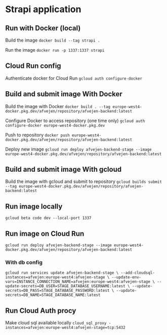 # Strapi application

## Run with Docker (local)
Build the image
`docker build --tag strapi .` 

Run the image
`docker run -p 1337:1337 strapi`


## Cloud Run config
Authenticate docker for Cloud Run
`gcloud auth configure-docker`

## Build and submit image With Docker
Build the image with Docker 
`docker build . --tag europe-west4-docker.pkg.dev/afvejen/repository/afvejen-backend:latest`

Configure Docker to access repository (one time only)
`gcloud auth configure-docker europe-west4-docker.pkg.dev`

Push to repository
`docker push europe-west4-docker.pkg.dev/afvejen/repository/afvejen-backend:latest`

Deploy new image
`gcloud run deploy afvejen-backend-stage --image europe-west4-docker.pkg.dev/afvejen/repository/afvejen-backend:latest`

## Build and submit image With gcloud
Build the image with gcloud and submit to repository
`gcloud builds submit --tag europe-west4-docker.pkg.dev/afvejen/repository/afvejen-backend:latest`

## Run image locally
`gcloud beta code dev --local-port 1337`

## Run image on Cloud Run
`gcloud run deploy afvejen-backend-stage --image europe-west4-docker.pkg.dev/afvejen/repository/afvejen-backend:latest`

### With db config
`gcloud run services update afvejen-backend-stage \
--add-cloudsql-instances=afvejen:europe-west4:afvejen-stage \
--update-env-vars=INSTANCE_CONNECTION_NAME=afvejen:europe-west4:afvejen-stage \
--update-secrets=DB_USER=STAGE_DATABASE_USERNAME:latest \
--update-secrets=DB_PASS=STAGE_DATABASE_PASSWORD:latest \
--update-secrets=DB_NAME=STAGE_DATABASE_NAME:latest`


## Run Cloud Auth procy
Make cloud sql available locally
`cloud_sql_proxy -instances=afvejen:europe-west4:afvejen-stage=tcp:5432`
